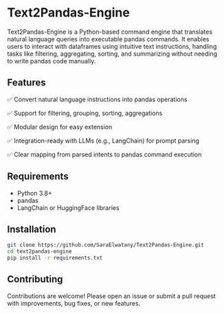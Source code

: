 # Text2Pandas-Engine

Text2Pandas-Engine is a Python-based command engine that translates natural language queries into executable pandas commands. It enables users to interact with dataframes using intuitive text instructions, handling tasks like filtering, aggregating, sorting, and summarizing without needing to write pandas code manually.

## Features

✅ Convert natural language instructions into pandas operations

✅ Support for filtering, grouping, sorting, aggregations

✅ Modular design for easy extension

✅ Integration-ready with LLMs (e.g., LangChain) for prompt parsing

✅ Clear mapping from parsed intents to pandas command execution


## Requirements
- Python 3.8+
- pandas
- LangChain or HuggingFace libraries


##  Installation

```bash
git clone https://github.com/SaraElwatany/Text2Pandas-Engine.git
cd text2pandas-engine
pip install -r requirements.txt
```



## Contributing

Contributions are welcome!
Please open an issue or submit a pull request with improvements, bug fixes, or new features.
